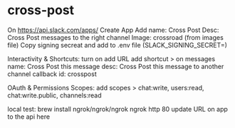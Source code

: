 # cross-post

On https://api.slack.com/apps/ 
Create App
Add name: Cross Post
Desc: Cross Post messages to the right channel
Image: crossroad (from images file)
Copy signing secreat and add to .env file (SLACK_SIGNING_SECRET=)

Interactivity & Shortcuts: turn on
add URL
add shortcut > on messages
name: Cross Post this message
desc: Cross Post this message to another channel
callback id: crosspost

OAuth & Permissions
Scopes: add scopes > chat:write, users:read, chat:write.public, channels:read


local test:
brew install ngrok/ngrok/ngrok
ngrok http 80
update URL on app to the api here
